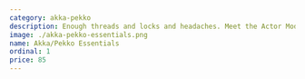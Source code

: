 ```yaml
---
category: akka-pekko
description: Enough threads and locks and headaches. Meet the Actor Model. Dive into a better way of thinking concurrent and distributed code. Also with classic actors.
image: ./akka-pekko-essentials.png
name: Akka/Pekko Essentials
ordinal: 1
price: 85
---
```


